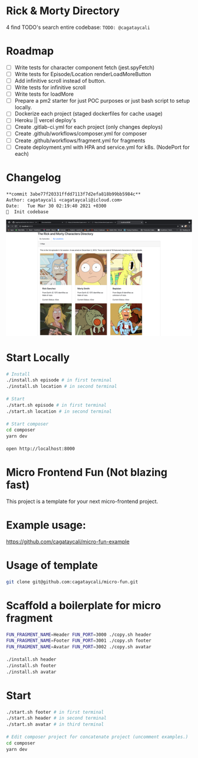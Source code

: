 # Rick & Morty Directory

4 find TODO's search entire codebase: `TODO: @cagataycali`


# Roadmap

- [ ] Write tests for character component fetch (jest.spyFetch)
- [ ] Write tests for Episode/Location renderLoadMoreButton
- [ ] Add infinitive scroll instead of button.
- [ ] Write tests for infinitive scroll
- [ ] Write tests for loadMore
- [ ] Prepare a pm2 starter for just POC purposes or just bash script to setup locally.
- [ ] Dockerize each project (staged dockerfiles for cache usage)
- [ ] Heroku || vercel deploy's
- [ ] Create .gitlab-ci.yml for each project (only changes deploys)
- [ ] Create .github/workflows/composer.yml for composer
- [ ] Create .github/workflows/fragment.yml for fragments
- [ ] Create deployment.yml with HPA and service.yml for k8s. (NodePort for each)

# Changelog

```
**commit 3abe77f20331ffdd7113f7d2efa818b99bb5984c**
Author: cagataycali <cagataycali@icloud.com>
Date:   Tue Mar 30 02:19:40 2021 +0300
🎉  Init codebase
```
![initial version of ui](./metadata/initial.png)


# Start Locally

```bash
# Install
./install.sh episode # in first terminal
./install.sh location # in second terminal

# Start
./start.sh episode # in first terminal
./start.sh location # in second terminal

# Start composer
cd composer
yarn dev

open http://localhost:8000
```


# Micro Frontend Fun (Not blazing fast)

This project is a template for your next micro-frontend project.

# Example usage:

https://github.com/cagataycali/micro-fun-example

# Usage of template

```bash
git clone git@github.com:cagataycali/micro-fun.git
```

# Scaffold a boilerplate for micro fragment

```bash
FUN_FRAGMENT_NAME=Header FUN_PORT=3000 ./copy.sh header
FUN_FRAGMENT_NAME=Footer FUN_PORT=3001 ./copy.sh footer
FUN_FRAGMENT_NAME=Avatar FUN_PORT=3002 ./copy.sh avatar

./install.sh header
./install.sh footer
./install.sh avatar
```

# Start

```bash
./start.sh footer # in first terminal
./start.sh header # in second terminal
./start.sh avatar # in third terminal

# Edit composer project for concatenate project (uncomment examples.)
cd composer
yarn dev
```
